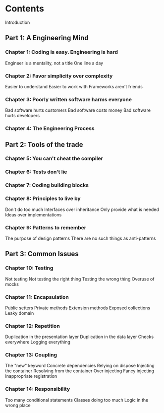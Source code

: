 # Contents

Introduction

## Part 1: A Engineering Mind

### Chapter 1: Coding is easy. Engineering is hard

Engineer is a mentality, not a title
One line a day

### Chapter 2: Favor simplicity over complexity

Easier to understand
Easier to work with
Frameworks aren't friends

### Chapter 3: Poorly written software harms everyone

Bad software hurts customers
Bad software costs money
Bad software hurts developers

### Chapter 4: The Engineering Process



## Part 2: Tools of the trade

### Chapter 5: You can't cheat the compiler



### Chapter 6: Tests don't lie



### Chapter 7: Coding building blocks



### Chapter 8: Principles to live by

Don't do too much
Interfaces over inheritance
Only provide what is needed
Ideas over implementations

### Chapter 9: Patterns to remember

The purpose of design patterns
There are no such things as anti-patterns

## Part 3: Common Issues

### Chapter 10: Testing

Not testing
Not testing the right thing
Testing the wrong thing
Overuse of mocks

### Chapter 11: Encapsulation

Public setters
Private methods
Extension methods
Exposed collections
Leaky domain

### Chapter 12: Repetition

Duplication in the presentation layer
Duplication in the data layer
Checks everywhere
Logging everything

### Chapter 13: Coupling

The "new" keyword
Concrete dependencies
Relying on dispose
Injecting the container
Resolving from the container
Over injecting
Fancy injecting
Inappropriate registration

### Chapter 14: Responsibility

Too many conditional statements
Classes doing too much
Logic in the wrong place